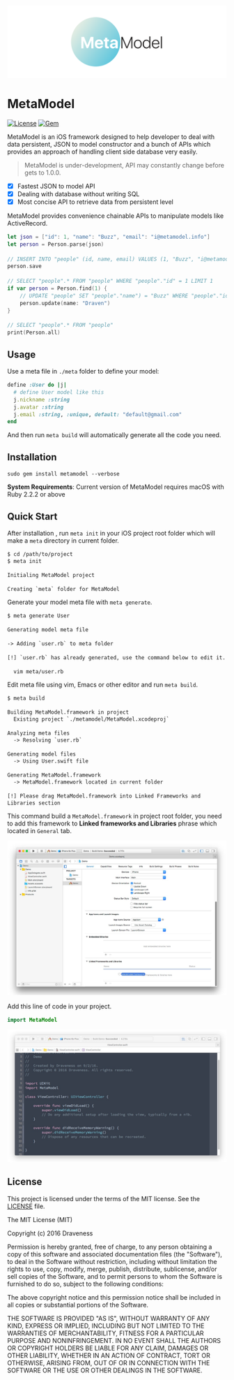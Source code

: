 ![MetaModel-banner](./images/banner.png)

# MetaModel

[![License](https://img.shields.io/badge/license-MIT-green.svg?style=flat)](https://github.com/draveness/metamodel/blob/master/LICENSE)
[![Gem](https://img.shields.io/gem/v/metamodel.svg?style=flat)](http://rubygems.org/gems/metamodel)

MetaModel is an iOS framework designed to help developer to deal with data persistent, JSON to model constructor and a bunch of APIs which provides an approach of handling client side database very easily.

> MetaModel is under-development, API may constantly change before gets to 1.0.0.

+ [x] Fastest JSON to model API
+ [x] Dealing with database without writing SQL
+ [x] Most concise API to retrieve data from persistent level

MetaModel provides convenience chainable APIs to manipulate models like ActiveRecord.

```swift
let json = ["id": 1, "name": "Buzz", "email": "i@metamodel.info"]
let person = Person.parse(json)

// INSERT INTO "people" (id, name, email) VALUES (1, "Buzz", "i@metamodel.info")
person.save

// SELECT "people".* FROM "people" WHERE "people"."id" = 1 LIMIT 1
if var person = Person.find(1) {
    // UPDATE "people" SET "people"."name") = "Buzz" WHERE "people"."id" = 1
    person.update(name: "Draven")
}

// SELECT "people".* FROM "people"
print(Person.all)
```

## Usage

Use a meta file in `./meta` folder to define your model:

```ruby
define :User do |j|
  # define User model like this
  j.nickname :string
  j.avatar :string
  j.email :string, :unique, default: "default@gmail.com"
end
```

And then run `meta build` will automatically generate all the code you need.

## Installation

```
sudo gem install metamodel --verbose
```

**System Requirements**: Current version of MetaModel requires macOS with Ruby 2.2.2 or above

## Quick Start

After installation , run `meta init` in your iOS project root folder which will make a `meta` directory in current folder.

```shell
$ cd /path/to/project
$ meta init

Initialing MetaModel project

Creating `meta` folder for MetaModel
```

Generate your model meta file with `meta generate`.

```shell
$ meta generate User

Generating model meta file

-> Adding `user.rb` to meta folder

[!] `user.rb` has already generated, use the command below to edit it.

  vim meta/user.rb
```

Edit meta file using vim, Emacs or other editor and run `meta build`.

```shell
$ meta build

Building MetaModel.framework in project
  Existing project `./metamodel/MetaModel.xcodeproj`

Analyzing meta files
  -> Resolving `user.rb`

Generating model files
  -> Using User.swift file

Generating MetaModel.framework
  -> MetaModel.framework located in current folder

[!] Please drag MetaModel.framework into Linked Frameworks and Libraries section
```

This command build a `MetaModel.framework` in project root folder, you need to add this framework to **Linked frameworks and Libraries** phrase which located in `General` tab.

![integrate-metamodel-framework](images/integrate-metamodel-framework.png)

Add this line of code in your project.

```swift
import MetaModel
```

![import-metamodel-module](images/import-metamodel-module.png)

## License

This project is licensed under the terms of the MIT license. See the [LICENSE](./LICENSE) file.

The MIT License (MIT)

Copyright (c) 2016 Draveness

Permission is hereby granted, free of charge, to any person obtaining a copy
of this software and associated documentation files (the "Software"), to deal
in the Software without restriction, including without limitation the rights
to use, copy, modify, merge, publish, distribute, sublicense, and/or sell
copies of the Software, and to permit persons to whom the Software is
furnished to do so, subject to the following conditions:

The above copyright notice and this permission notice shall be included in all
copies or substantial portions of the Software.

THE SOFTWARE IS PROVIDED "AS IS", WITHOUT WARRANTY OF ANY KIND, EXPRESS OR
IMPLIED, INCLUDING BUT NOT LIMITED TO THE WARRANTIES OF MERCHANTABILITY,
FITNESS FOR A PARTICULAR PURPOSE AND NONINFRINGEMENT. IN NO EVENT SHALL THE
AUTHORS OR COPYRIGHT HOLDERS BE LIABLE FOR ANY CLAIM, DAMAGES OR OTHER
LIABILITY, WHETHER IN AN ACTION OF CONTRACT, TORT OR OTHERWISE, ARISING FROM,
OUT OF OR IN CONNECTION WITH THE SOFTWARE OR THE USE OR OTHER DEALINGS IN THE
SOFTWARE.
